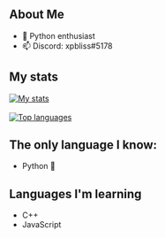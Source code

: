 ## About Me

- 🐍 Python enthusiast
- 📫 Discord: xpbliss#5178

## My stats
[![My stats](https://github-readme-stats.vercel.app/api?username=xpluna)](https://github.com/xpluna/github-readme-stats)
<br></br>
[![Top languages](https://github-readme-stats.vercel.app/api/top-langs/?username=xpluna&layout=compact)](https://github.com/xpluna/github-readme-stats)

## The only language I know:

<ul>
  <li>Python 🐍</li>
</ul>

## Languages I'm learning

<ul>
  <li>C++</li>
  <li>JavaScript</li>
</ul>
